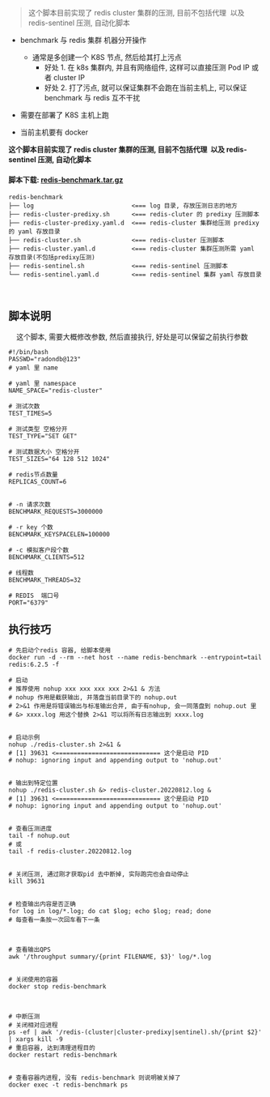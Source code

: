 
> 这个脚本目前实现了 redis cluster 集群的压测, 目前不包括代理  以及 redis-sentinel 压测, 自动化脚本

*   benchmark 与 redis 集群 机器分开操作
    *   通常是多创建一个 K8S 节点, 然后给其打上污点
        *   好处 1. 在 k8s 集群内, 并且有网络组件, 这样可以直接压测 Pod IP 或者 cluster IP
        *   好处 2. 打了污点, 就可以保证集群不会跑在当前主机上, 可以保证 benchmark 与 redis 互不干扰

*   需要在部署了 K8S 主机上跑
*   当前主机要有 docker

**这个脚本目前实现了 redis cluster 集群的压测, 目前不包括代理  以及 redis-sentinel 压测, 自动化脚本**

#### **脚本下载: [redis-benchmark.tar.gz](https://wiki.yunify.com/download/attachments/128424945/redis-benchmark.tar.gz?version=6&modificationDate=1661327208945&api=v2)**

```
redis-benchmark
├── log                           <=== log 目录, 存放压测日志的地方
├── redis-cluster-predixy.sh      <=== redis-cluter 的 predixy 压测脚本
├── redis-cluster-predixy.yaml.d  <=== redis-cluster 集群给压测 predixy 的 yaml 存放目录 
├── redis-cluster.sh              <=== redis-cluster 压测脚本
├── redis-cluster.yaml.d          <=== redis-cluster 集群压测所需 yaml 存放目录(不包括predixy压测)
├── redis-sentinel.sh             <=== redis-sentinel 压测脚本
└── redis-sentinel.yaml.d         <=== redis-sentinel 集群 yaml 存放目录



```

脚本说明
----

    这个脚本, 需要大概修改参数, 然后直接执行, 好处是可以保留之前执行参数

```
#!/bin/bash
PASSWD="radondb@123"
# yaml 里 name

# yaml 里 namespace
NAME_SPACE="redis-cluster"

# 测试次数
TEST_TIMES=5

# 测试类型 空格分开
TEST_TYPE="SET GET"

# 测试数据大小 空格分开
TEST_SIZES="64 128 512 1024"

# redis节点数量
REPLICAS_COUNT=6


# -n 请求次数
BENCHMARK_REQUESTS=3000000

# -r key 个数
BENCHMARK_KEYSPACELEN=100000

# -c 模拟客户段个数
BENCHMARK_CLIENTS=512

# 线程数
BENCHMARK_THREADS=32

# REDIS  端口号
PORT="6379"

```

执行技巧
----

```
# 先启动个redis 容器, 给脚本使用 
docker run -d --rm --net host --name redis-benchmark --entrypoint=tail redis:6.2.5 -f

# 启动
# 推荐使用 nohup xxx xxx xxx xxx 2>&1 & 方法
# nohup 作用是截获输出, 并落盘当前目录下的 nohup.out
# 2>&1 作用是将错误输出与标准输出合并, 由于有nohup, 会一同落盘到 nohup.out 里
# &> xxxx.log 用这个替换 2>&1 可以将所有日志输出到 xxxx.log


# 启动示例
nohup ./redis-cluster.sh 2>&1 &
# [1] 39631 <============================= 这个是启动 PID 
# nohup: ignoring input and appending output to 'nohup.out'


# 输出到特定位置
nohup ./redis-cluster.sh &> redis-cluster.20220812.log &
# [1] 39631 <============================= 这个是启动 PID 
# nohup: ignoring input and appending output to 'nohup.out'


# 查看压测进度
tail -f nohup.out
# 或
tail -f redis-cluster.20220812.log


# 关闭压测, 通过刚才获取pid 去中断掉, 实际跑完也会自动停止
kill 39631


# 检查输出内容是否正确
for log in log/*.log; do cat $log; echo $log; read; done
# 每查看一条按一次回车看下一条



# 查看输出QPS
awk '/throughput summary/{print FILENAME, $3}' log/*.log


# 关闭使用的容器
docker stop redis-benchmark



# 中断压测
# 关闭相对应进程
ps -ef | awk '/redis-(cluster|cluster-predixy|sentinel).sh/{print $2}' | xargs kill -9
# 重启容器, 达到清理进程目的
docker restart redis-benchmark


# 查看容器内进程, 没有 redis-benchmark 则说明被关掉了
docker exec -t redis-benchmark ps

```

